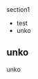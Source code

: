 <html><head><meta charSet="UTF-8"/><title>section1-unko</title></head><body><nav><div><div>section1</div><ul><li>test</li><li>unko</li></ul></div></nav><main><article id="article"><h1 id="unko">unko</h1>
<p>unko</p>
</article></main></body></html>